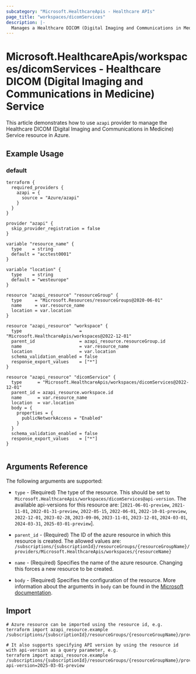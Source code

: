 ```yaml
---
subcategory: "Microsoft.HealthcareApis - Healthcare APIs"
page_title: "workspaces/dicomServices"
description: |-
  Manages a Healthcare DICOM (Digital Imaging and Communications in Medicine) Service.
---
```


# Microsoft.HealthcareApis/workspaces/dicomServices - Healthcare DICOM (Digital Imaging and Communications in Medicine) Service

This article demonstrates how to use `azapi` provider to manage the Healthcare DICOM (Digital Imaging and Communications in Medicine) Service resource in Azure.

## Example Usage

### default

```hcl
terraform {
  required_providers {
    azapi = {
      source = "Azure/azapi"
    }
  }
}

provider "azapi" {
  skip_provider_registration = false
}

variable "resource_name" {
  type    = string
  default = "acctest0001"
}

variable "location" {
  type    = string
  default = "westeurope"
}

resource "azapi_resource" "resourceGroup" {
  type     = "Microsoft.Resources/resourceGroups@2020-06-01"
  name     = var.resource_name
  location = var.location
}

resource "azapi_resource" "workspace" {
  type                      = "Microsoft.HealthcareApis/workspaces@2022-12-01"
  parent_id                 = azapi_resource.resourceGroup.id
  name                      = var.resource_name
  location                  = var.location
  schema_validation_enabled = false
  response_export_values    = ["*"]
}

resource "azapi_resource" "dicomService" {
  type      = "Microsoft.HealthcareApis/workspaces/dicomServices@2022-12-01"
  parent_id = azapi_resource.workspace.id
  name      = var.resource_name
  location  = var.location
  body = {
    properties = {
      publicNetworkAccess = "Enabled"
    }
  }
  schema_validation_enabled = false
  response_export_values    = ["*"]
}


```



## Arguments Reference

The following arguments are supported:

* `type` - (Required) The type of the resource. This should be set to `Microsoft.HealthcareApis/workspaces/dicomServices@api-version`. The available api-versions for this resource are: [`2021-06-01-preview`, `2021-11-01`, `2022-01-31-preview`, `2022-05-15`, `2022-06-01`, `2022-10-01-preview`, `2022-12-01`, `2023-02-28`, `2023-09-06`, `2023-11-01`, `2023-12-01`, `2024-03-01`, `2024-03-31`, `2025-03-01-preview`].

* `parent_id` - (Required) The ID of the azure resource in which this resource is created. The allowed values are:  
  `/subscriptions/{subscriptionId}/resourceGroups/{resourceGroupName}/providers/Microsoft.HealthcareApis/workspaces/{resourceName}`

* `name` - (Required) Specifies the name of the azure resource. Changing this forces a new resource to be created.

* `body` - (Required) Specifies the configuration of the resource. More information about the arguments in `body` can be found in the [Microsoft documentation](https://learn.microsoft.com/en-us/azure/templates/Microsoft.HealthcareApis/workspaces/dicomServices?pivots=deployment-language-terraform).

## Import

 ```shell
 # Azure resource can be imported using the resource id, e.g.
 terraform import azapi_resource.example /subscriptions/{subscriptionId}/resourceGroups/{resourceGroupName}/providers/Microsoft.HealthcareApis/workspaces/{resourceName}/dicomServices/{resourceName}
 
 # It also supports specifying API version by using the resource id with api-version as a query parameter, e.g.
 terraform import azapi_resource.example /subscriptions/{subscriptionId}/resourceGroups/{resourceGroupName}/providers/Microsoft.HealthcareApis/workspaces/{resourceName}/dicomServices/{resourceName}?api-version=2025-03-01-preview
 ```
